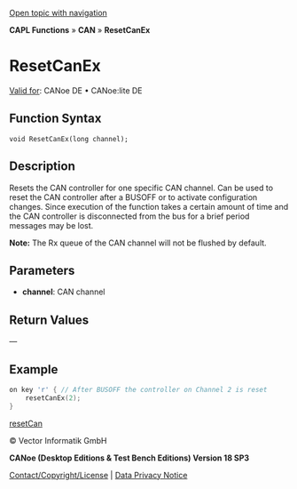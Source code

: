 [Open topic with navigation](../../../../../CANoeDEFamily.htm#Topics/CAPLFunctions/CAN/Functions/CAPLfunctionResetCanEx.md)

**CAPL Functions** » **CAN** » **ResetCanEx**

# ResetCanEx

[Valid for](../../../Shared/FeatureAvailability.md): CANoe DE • CANoe:lite DE

## Function Syntax

```
void ResetCanEx(long channel);
```

## Description

Resets the CAN controller for one specific CAN channel. Can be used to reset the CAN controller after a BUSOFF or to activate configuration changes. Since execution of the function takes a certain amount of time and the CAN controller is disconnected from the bus for a brief period messages may be lost.

**Note:** The Rx queue of the CAN channel will not be flushed by default.

## Parameters

- **channel**: CAN channel

## Return Values

—

## Example

```c
on key 'r' { // After BUSOFF the controller on Channel 2 is reset
    resetCanEx(2);
}
```

[resetCan](CAPLfunctionResetCan.md)

© Vector Informatik GmbH

**CANoe (Desktop Editions & Test Bench Editions) Version 18 SP3**

[Contact/Copyright/License](../../../Shared/ContactCopyrightLicense.md) | [Data Privacy Notice](https://www.vector.com/int/en/company/get-info/privacy-policy/)